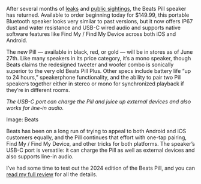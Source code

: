 After several months of [leaks](/2024/5/28/24166478/apple-beats-pill-2024-rumors-features) and [public sightings](/2024/5/7/24151384/heres-that-unannounced-beats-pill-speaker-again-this-time-spotted-in-an-ios-beta), the Beats Pill speaker has returned. Available to order beginning today for $149.99, this portable Bluetooth speaker looks very similar to past versions, but it now offers IP67 dust and water resistance and USB-C wired audio and supports native software features like Find My / Find My Device across both iOS and Android.

The new Pill — available in black, red, or gold — will be in stores as of June 27th. Like many speakers in its price category, it’s a mono speaker, though Beats claims the redesigned tweeter and woofer combo is sonically superior to the very old Beats Pill Plus. Other specs include battery life “up to 24 hours,” speakerphone functionality, and the ability to pair two Pill speakers together either in stereo or mono for synchronized playback if they’re in different rooms.

*The USB-C port can charge the Pill and juice up external devices and also works for line-in audio.*

Image: Beats

Beats has been on a long run of trying to appeal to both Android and iOS customers equally, and the Pill continues that effort with one-tap pairing, Find My / Find My Device, and other tricks for both platforms. The speaker’s USB-C port is versatile: it can charge the Pill as well as external devices and also supports line-in audio.

I’ve had some time to test out the 2024 edition of the Beats Pill, and you can [read my full review](/e/23949331) for all the details.
